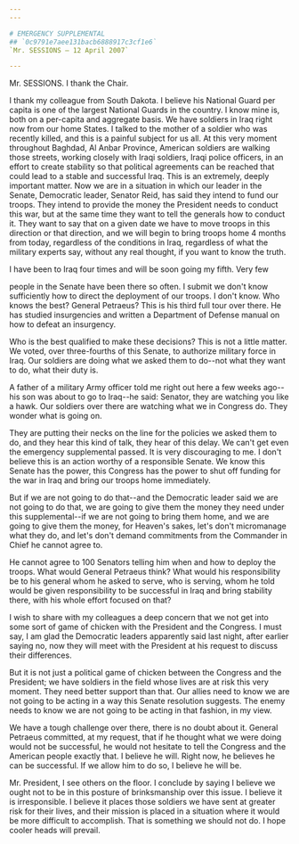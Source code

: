 ```yaml
---
---

# EMERGENCY SUPPLEMENTAL
## `0c9791e7aee131bacb6888917c3cf1e6`
`Mr. SESSIONS — 12 April 2007`

---
```



Mr. SESSIONS. I thank the Chair.

I thank my colleague from South Dakota. I believe his National Guard 
per capita is one of the largest National Guards in the country. I know 
mine is, both on a per-capita and aggregate basis. We have soldiers in 
Iraq right now from our home States. I talked to the mother of a 
soldier who was recently killed, and this is a painful subject for us 
all. At this very moment throughout Baghdad, Al Anbar Province, 
American soldiers are walking those streets, working closely with Iraqi 
soldiers, Iraqi police officers, in an effort to create stability so 
that political agreements can be reached that could lead to a stable 
and successful Iraq. This is an extremely, deeply important matter. Now 
we are in a situation in which our leader in the Senate, Democratic 
leader, Senator Reid, has said they intend to fund our troops. They 
intend to provide the money the President needs to conduct this war, 
but at the same time they want to tell the generals how to conduct it. 
They want to say that on a given date we have to move troops in this 
direction or that direction, and we will begin to bring troops home 4 
months from today, regardless of the conditions in Iraq, regardless of 
what the military experts say, without any real thought, if you want to 
know the truth.

I have been to Iraq four times and will be soon going my fifth. Very 
few


people in the Senate have been there so often. I submit we don't know 
sufficiently how to direct the deployment of our troops. I don't know. 
Who knows the best? General Petraeus? This is his third full tour over 
there. He has studied insurgencies and written a Department of Defense 
manual on how to defeat an insurgency.

Who is the best qualified to make these decisions? This is not a 
little matter. We voted, over three-fourths of this Senate, to 
authorize military force in Iraq. Our soldiers are doing what we asked 
them to do--not what they want to do, what their duty is.

A father of a military Army officer told me right out here a few 
weeks ago--his son was about to go to Iraq--he said: Senator, they are 
watching you like a hawk. Our soldiers over there are watching what we 
in Congress do. They wonder what is going on.

They are putting their necks on the line for the policies we asked 
them to do, and they hear this kind of talk, they hear of this delay. 
We can't get even the emergency supplemental passed. It is very 
discouraging to me. I don't believe this is an action worthy of a 
responsible Senate. We know this Senate has the power, this Congress 
has the power to shut off funding for the war in Iraq and bring our 
troops home immediately.

But if we are not going to do that--and the Democratic leader said we 
are not going to do that, we are going to give them the money they need 
under this supplemental--if we are not going to bring them home, and we 
are going to give them the money, for Heaven's sakes, let's don't 
micromanage what they do, and let's don't demand commitments from the 
Commander in Chief he cannot agree to.

He cannot agree to 100 Senators telling him when and how to deploy 
the troops. What would General Petraeus think? What would his 
responsibility be to his general whom he asked to serve, who is 
serving, whom he told would be given responsibility to be successful in 
Iraq and bring stability there, with his whole effort focused on that?

I wish to share with my colleagues a deep concern that we not get 
into some sort of game of chicken with the President and the Congress. 
I must say, I am glad the Democratic leaders apparently said last 
night, after earlier saying no, now they will meet with the President 
at his request to discuss their differences.

But it is not just a political game of chicken between the Congress 
and the President; we have soldiers in the field whose lives are at 
risk this very moment. They need better support than that. Our allies 
need to know we are not going to be acting in a way this Senate 
resolution suggests. The enemy needs to know we are not going to be 
acting in that fashion, in my view.

We have a tough challenge over there, there is no doubt about it. 
General Petraeus committed, at my request, that if he thought what we 
were doing would not be successful, he would not hesitate to tell the 
Congress and the American people exactly that. I believe he will. Right 
now, he believes he can be successful. If we allow him to do so, I 
believe he will be.

Mr. President, I see others on the floor. I conclude by saying I 
believe we ought not to be in this posture of brinksmanship over this 
issue. I believe it is irresponsible. I believe it places those 
soldiers we have sent at greater risk for their lives, and their 
mission is placed in a situation where it would be more difficult to 
accomplish. That is something we should not do. I hope cooler heads 
will prevail.